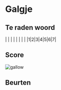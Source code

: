 # Galgje

## Te raden woord

| | | | | | | |
|1|2|3|4|5|6|7|

## Score
![gallow](./images/1.png)

## Beurten
